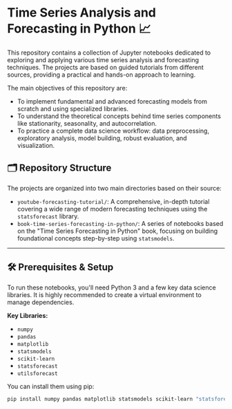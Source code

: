 # Time Series Analysis and Forecasting in Python 📈

This repository contains a collection of Jupyter notebooks dedicated to exploring and applying various time series analysis and forecasting techniques. The projects are based on guided tutorials from different sources, providing a practical and hands-on approach to learning.

The main objectives of this repository are:
- To implement fundamental and advanced forecasting models from scratch and using specialized libraries.
- To understand the theoretical concepts behind time series components like stationarity, seasonality, and autocorrelation.
- To practice a complete data science workflow: data preprocessing, exploratory analysis, model building, robust evaluation, and visualization.

## 🗂️ Repository Structure

The projects are organized into two main directories based on their source:

-   `youtube-forecasting-tutorial/`: A comprehensive, in-depth tutorial covering a wide range of modern forecasting techniques using the `statsforecast` library.
-   `book-time-series-forecasting-in-python/`: A series of notebooks based on the "Time Series Forecasting in Python" book, focusing on building foundational concepts step-by-step using `statsmodels`.

---

## 🛠️ Prerequisites & Setup

To run these notebooks, you'll need Python 3 and a few key data science libraries. It is highly recommended to create a virtual environment to manage dependencies.

**Key Libraries:**
- `numpy`
- `pandas`
- `matplotlib`
- `statsmodels`
- `scikit-learn`
- `statsforecast`
- `utilsforecast`

You can install them using pip:
```bash
pip install numpy pandas matplotlib statsmodels scikit-learn "statsforecast[models]"
